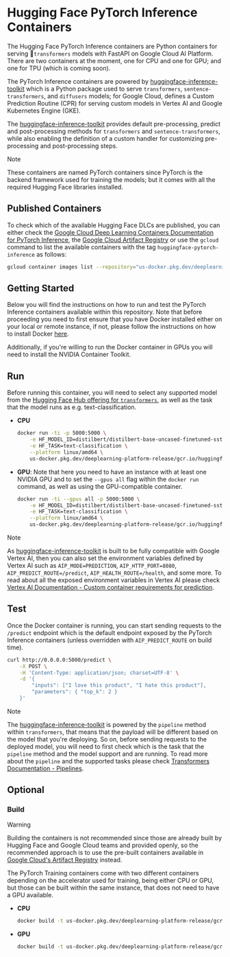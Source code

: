 # Hugging Face PyTorch Inference Containers

The Hugging Face PyTorch Inference containers are Python containers for serving 🤗`transformers` models with FastAPI on Google Cloud AI Platform. There are two containers at the moment, one for CPU and one for GPU; and one for TPU (which is coming soon).

The PyTorch Inference containers are powered by [huggingface-inference-toolkit](https://github.com/huggingface/huggingface-inference-toolkit) which is a Python package used to serve `transformers`, `sentence-transformers`, and `diffusers` models; for Google Cloud, defines a Custom Prediction Routine (CPR) for serving custom models in Vertex AI and Google Kubernetes Engine (GKE).

The [huggingface-inference-toolkit](https://github.com/huggingface/huggingface-inference-toolkit) provides default pre-processing, predict and post-processing methods for `transformers` and `sentence-transformers`, while also enabling the definition of a custom handler for customizing pre-processing and post-processing steps.

> [!NOTE]
> These containers are named PyTorch containers since PyTorch is the backend framework used for training the models; but it comes with all the required Hugging Face libraries installed.

## Published Containers

To check which of the available Hugging Face DLCs are published, you can either check the [Google Cloud Deep Learning Containers Documentation for PyTorch Inference](https://cloud.google.com/deep-learning-containers/docs/choosing-container#pytorch-inference), the [Google Cloud Artifact Registry](https://console.cloud.google.com/artifacts/docker/deeplearning-platform-release/us/gcr.io) or use the `gcloud` command to list the available containers with the tag `huggingface-pytorch-inference` as follows:

```bash
gcloud container images list --repository="us-docker.pkg.dev/deeplearning-platform-release/gcr.io" | grep "huggingface-pytorch-inference"
```

## Getting Started

Below you will find the instructions on how to run and test the PyTorch Inference containers available within this repository. Note that before proceeding you need to first ensure that you have Docker installed either on your local or remote instance, if not, please follow the instructions on how to install Docker [here](https://docs.docker.com/get-docker/).

Additionally, if you're willing to run the Docker container in GPUs you will need to install the NVIDIA Container Toolkit.

## Run

Before running this container, you will need to select any supported model from the [Hugging Face Hub offering for `transformers`](https://huggingface.co/models?library=transformers&sort=trending), as well as the task that the model runs as e.g. text-classification.

- **CPU**

  ```bash
  docker run -ti -p 5000:5000 \
      -e HF_MODEL_ID=distilbert/distilbert-base-uncased-finetuned-sst-2-english \
      -e HF_TASK=text-classification \
      --platform linux/amd64 \
      us-docker.pkg.dev/deeplearning-platform-release/gcr.io/huggingface-pytorch-inference-cpu.2-2.transformers.4-44.ubuntu2204.py311
  ```

- **GPU**: Note that here you need to have an instance with at least one NVIDIA GPU and to set the `--gpus all` flag within the `docker run` command, as well as using the GPU-compatible container.

  ```bash
  docker run -ti --gpus all -p 5000:5000 \
      -e HF_MODEL_ID=distilbert/distilbert-base-uncased-finetuned-sst-2-english \
      -e HF_TASK=text-classification \
      --platform linux/amd64 \
      us-docker.pkg.dev/deeplearning-platform-release/gcr.io/huggingface-pytorch-inference-cu121.2-2.transformers.4-44.ubuntu2204.py311
  ```

> [!NOTE]
> As [huggingface-inference-toolkit](https://github.com/huggingface/huggingface-inference-toolkit) is built to be fully compatible with Google Vertex AI, then you can also set the environment variables defined by Vertex AI such as `AIP_MODE=PREDICTION`, `AIP_HTTP_PORT=8080`, `AIP_PREDICT_ROUTE=/predict`, `AIP_HEALTH_ROUTE=/health`, and some more. To read about all the exposed environment variables in Vertex AI please check [Vertex AI Documentation - Custom container requirements for prediction](https://cloud.google.com/vertex-ai/docs/predictions/custom-container-requirements#aip-variables).

## Test

Once the Docker container is running, you can start sending requests to the `/predict` endpoint which is the default endpoint exposed by the PyTorch Inference containers (unless overridden with `AIP_PREDICT_ROUTE` on build time).

```bash
curl http://0.0.0.0:5000/predict \
    -X POST \
    -H 'Content-Type: application/json; charset=UTF-8' \
    -d '{
        "inputs": ["I love this product", "I hate this product"],
        "parameters": { "top_k": 2 }
    }'
```

> [!NOTE]
> The [huggingface-inference-toolkit](https://github.com/huggingface/huggingface-inference-toolkit) is powered by the `pipeline` method within `transformers`, that means that the payload will be different based on the model that you're deploying. So on, before sending requests to the deployed model, you will need to first check which is the task that the `pipeline` method and the model support and are running. To read more about the `pipeline` and the supported tasks please check [Transformers Documentation - Pipelines](https://huggingface.co/docs/transformers/en/main_classes/pipelines).

## Optional

### Build

> [!WARNING]
> Building the containers is not recommended since those are already built by Hugging Face and Google Cloud teams and provided openly, so the recommended approach is to use the pre-built containers available in [Google Cloud's Artifact Registry](https://console.cloud.google.com/artifacts/docker/deeplearning-platform-release/us/gcr.io) instead.

The PyTorch Training containers come with two different containers depending on the accelerator used for training, being either CPU or GPU, but those can be built within the same instance, that does not need to have a GPU available.

- **CPU**

  ```bash
  docker build -t us-docker.pkg.dev/deeplearning-platform-release/gcr.io/huggingface-pytorch-inference-cpu.2-2.transformers.4-44.ubuntu2204.py311 -f containers/pytorch/inference/cpu/2.2.2/transformers/4.44.0/py311/Dockerfile --platform linux/amd64 .
  ```

- **GPU**

  ```bash
  docker build -t us-docker.pkg.dev/deeplearning-platform-release/gcr.io/huggingface-pytorch-inference-cu121.2-2.transformers.4-44.ubuntu2204.py311 -f containers/pytorch/inference/gpu/2.2.2/transformers/4.44.0/py311/Dockerfile --platform linux/amd64 .
  ```
